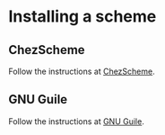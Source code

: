 # Installing a scheme

## ChezScheme
Follow the instructions at [ChezScheme](https://cisco.github.io/ChezScheme/#get).

## GNU Guile
Follow the instructions at [GNU Guile](https://www.gnu.org/software/guile/download/).
